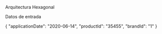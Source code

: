 
Arquitectura Hexagonal

Datos de entrada

{
    "applicationDate": "2020-06-14",
    "productId": "35455",
    "brandId": "1"
}
